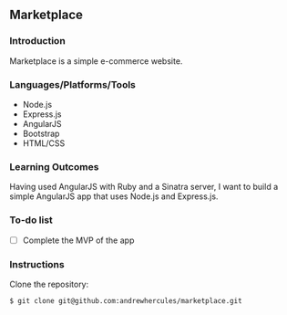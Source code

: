 ## Marketplace

### Introduction

Marketplace is a simple e-commerce website.

### Languages/Platforms/Tools

* Node.js
* Express.js
* AngularJS
* Bootstrap
* HTML/CSS

### Learning Outcomes

Having used AngularJS with Ruby and a Sinatra server, I want to build a simple AngularJS app that uses Node.js and Express.js.

### To-do list

- [ ] Complete the MVP of the app

### Instructions

Clone the repository:

```
$ git clone git@github.com:andrewhercules/marketplace.git
```
